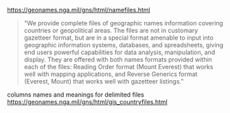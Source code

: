 https://geonames.nga.mil/gns/html/namefiles.html

>"We provide complete files of geographic names information covering countries or geopolitical areas. The files are not in customary gazetteer format, but are in a special format amenable to input into geographic information systems, databases, and spreadsheets, giving end users powerful capabilities for data analysis, manipulation, and display. They are offered with both names formats provided within each of the files: Reading Order format (Mount Everest) that works well with mapping applications, and Reverse Generics format (Everest, Mount) that works well with gazetteer listings."

columns names and meanings for delimited files
https://geonames.nga.mil/gns/html/gis_countryfiles.html